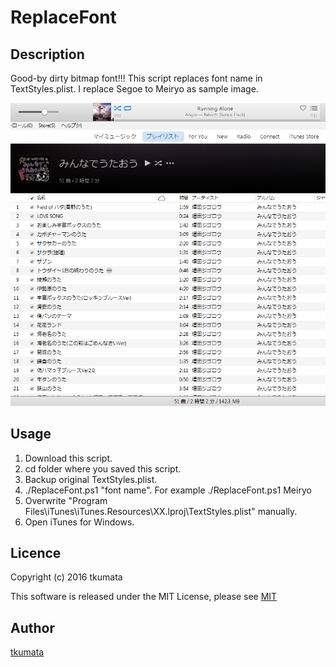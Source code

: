 # ReplaceFont
## Description
Good-by dirty bitmap font!!! This script replaces font name in TextStyles.plist. I replace Segoe to Meiryo as sample image.

!["sample"](./itunesfont.png)

## Usage
   1. Download this script.
   2. cd folder where you saved this script.
   3. Backup original TextStyles.plist.
   4. ./ReplaceFont.ps1 "font name". For example ./ReplaceFont.ps1 Meiryo
   5. Overwrite "Program Files\iTunes\iTunes.Resources\XX.lproj\TextStyles.plist" manually.
   6. Open iTunes for Windows.

## Licence
Copyright (c) 2016 tkumata

This software is released under the MIT License, please see [MIT](http://opensource.org/licenses/mit-license.php)

## Author
[tkumata](https://github.com/tkumata/)
